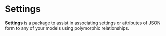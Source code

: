 # Settings

**Settings** is a package to assist in associating settings or attributes of JSON form to any of your models using polymorphic relationships.
